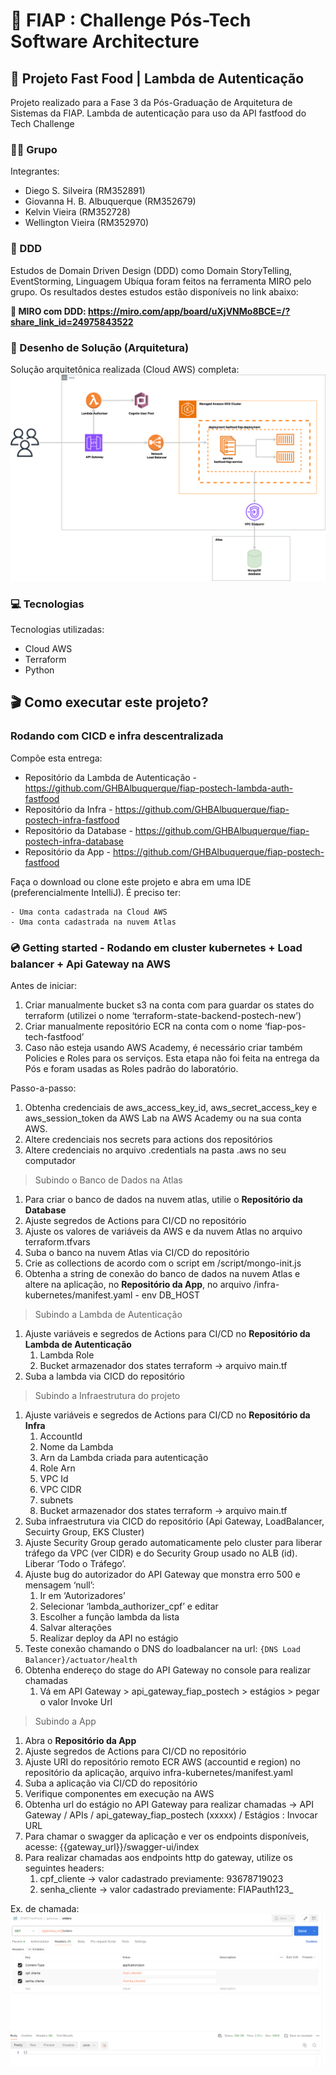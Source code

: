# 🚀 FIAP : Challenge Pós-Tech Software Architecture
## 🍔 Projeto Fast Food | Lambda de Autenticação

Projeto realizado para a Fase 3 da Pós-Graduação de Arquitetura de Sistemas da FIAP. Lambda de autenticação para uso da API fastfood do Tech Challenge

### 👨‍🏫 Grupo

Integrantes:
- Diego S. Silveira (RM352891)
- Giovanna H. B. Albuquerque (RM352679)
- Kelvin Vieira (RM352728)
- Wellington Vieira (RM352970)


### 📍 DDD

Estudos de Domain Driven Design (DDD) como Domain StoryTelling, EventStorming, Linguagem Ubíqua foram feitos na ferramenta MIRO pelo grupo.
Os resultados destes estudos estão disponíveis no link abaixo:

**🔗 MIRO com DDD: https://miro.com/app/board/uXjVNMo8BCE=/?share_link_id=24975843522**

### 📐 Desenho de Solução (Arquitetura)

Solução arquitetônica realizada (Cloud AWS) completa:
![](misc/sol_fase_3.drawio.svg)

### 💻 Tecnologias

Tecnologias utilizadas:

* Cloud AWS
* Terraform
* Python


## 🎬 Como executar este projeto?

### Rodando com CICD e infra descentralizada

Compõe esta entrega:
* Repositório da Lambda de Autenticação - https://github.com/GHBAlbuquerque/fiap-postech-lambda-auth-fastfood
* Repositório da Infra - https://github.com/GHBAlbuquerque/fiap-postech-infra-fastfood
* Repositório da Database - https://github.com/GHBAlbuquerque/fiap-postech-infra-database
* Repositório da App - https://github.com/GHBAlbuquerque/fiap-postech-fastfood

Faça o download ou clone este projeto e abra em uma IDE (preferencialmente IntelliJ).
É preciso ter:

    - Uma conta cadastrada na Cloud AWS
    - Uma conta cadastrada na nuvem Atlas

### 💿 Getting started - Rodando em cluster kubernetes + Load balancer + Api Gateway na AWS

Antes de iniciar:
1. Criar manualmente bucket s3 na conta com para guardar os states do terraform (utilizei o nome ‘terraform-state-backend-postech-new’)
2. Criar manualmente repositório ECR na conta com o nome ‘fiap-pos-tech-fastfood’
3. Caso não esteja usando AWS Academy, é necessário criar também Policies e Roles para os serviços. Esta etapa não foi feita na entrega da Pós e foram usadas as Roles padrão do laboratório.

Passo-a-passo:
1. Obtenha credenciais de aws_access_key_id, aws_secret_access_key e aws_session_token da AWS Lab na AWS Academy ou na sua conta AWS.
2. Altere credenciais nos secrets para actions dos repositórios
3. Altere credenciais no arquivo .credentials na pasta .aws no seu computador

> Subindo o Banco de Dados na Atlas
1. Para criar o banco de dados na nuvem atlas, utilie o **Repositório da Database**
2. Ajuste segredos de Actions para CI/CD no repositório
3. Ajuste os valores de variáveis da AWS e da nuvem Atlas no arquivo terraform.tfvars
4. Suba o banco na nuvem Atlas via CI/CD do repositório
5. Crie as collections de acordo com o script em /script/mongo-init.js
6. Obtenha a string de conexão do banco de dados na nuvem Atlas e altere na aplicação, no **Repositório da App**, no arquivo /infra-kubernetes/manifest.yaml - env DB_HOST

> Subindo a Lambda de Autenticação
1. Ajuste variáveis  e segredos de Actions para CI/CD no **Repositório da Lambda de Autenticação**
   1. Lambda Role
   2. Bucket armazenador dos states terraform -> arquivo main.tf
2. Suba a lambda via CICD do repositório

> Subindo a Infraestrutura do projeto
1. Ajuste variáveis e segredos de Actions para CI/CD no **Repositório da Infra**
   1. AccountId
   2. Nome da Lambda
   3. Arn da Lambda criada para autenticação
   4. Role Arn
   5. VPC Id
   6. VPC CIDR
   7. subnets
   8. Bucket armazenador dos states terraform -> arquivo main.tf
2. Suba infraestrutura via CICD do repositório (Api Gateway, LoadBalancer, Secuirty Group, EKS Cluster)
3. Ajuste Security Group gerado automaticamente pelo cluster para liberar tráfego da VPC (ver CIDR) e do Security Group usado no ALB (id). Liberar ‘Todo o Tráfego’.
4. Ajuste bug do autorizador do API Gateway que monstra erro 500 e mensagem ‘null’:
   1. Ir em ‘Autorizadores’
   2. Selecionar ‘lambda_authorizer_cpf’ e editar
   3. Escolher a função lambda da lista
   4. Salvar alterações
   5. Realizar deploy da API no estágio
5. Teste conexão chamando o DNS do loadbalancer na url: ``{DNS Load Balancer}/actuator/health``
6. Obtenha endereço do stage do API Gateway no console para realizar chamadas
   1. Vá em API Gateway > api_gateway_fiap_postech > estágios > pegar o valor Invoke Url

> Subindo a App
1. Abra o **Repositório da App**
2. Ajuste segredos de Actions para CI/CD no repositório
3. Ajuste URI do repositório remoto ECR AWS (accountid e region) no repositório da aplicação, arquivo infra-kubernetes/manifest.yaml
4. Suba a aplicação via CI/CD do repositório
5. Verifique componentes em execução na AWS
6. Obtenha url do estágio no API Gateway para realizar chamadas -> API Gateway / APIs / api_gateway_fiap_postech (xxxxx) / Estágios : Invocar URL
7. Para chamar o swagger da aplicação e ver os endpoints disponíveis, acesse: {{gateway_url}}/swagger-ui/index
8. Para realizar chamadas aos endpoints http do gateway, utilize os seguintes headers:
   1. cpf_cliente -> valor cadastrado previamente: 93678719023
   2. senha_cliente -> valor cadastrado previamente: FIAPauth123_

Ex. de chamada:
![](misc/chamada_gateway_exemplo.png)

